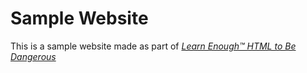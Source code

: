 # Sample Website

This is a sample website made as part of [*Learn Enough™ HTML to Be
Dangerous*](https://www.learnenough.com/course/learn_enough_html/html)
